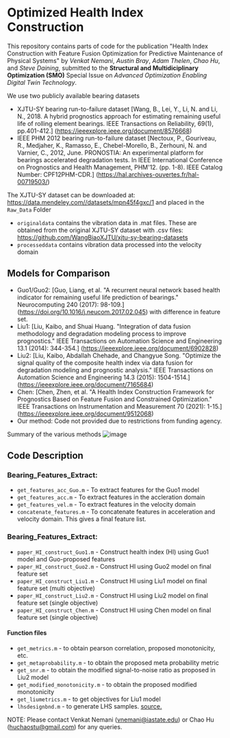 # Optimized Health Index Construction

This repository contains parts of code for the publication "Health Index Construction with Feature Fusion Optimization for Predictive Maintenance
of Physical Systems" by _Venkat Nemani_, _Austin Bray_, _Adam Thelen_, _Chao Hu_, and _Steve Daining_, submitted to the **Structural and Multidiciplinary Optimization (SMO)** Special Issue on _Advanced Optimization Enabling Digital Twin Technology_. 

We use two publicly available bearing datasets
 - XJTU-SY bearing run-to-failure dataset [Wang, B., Lei, Y., Li, N. and Li, N., 2018. A hybrid prognostics approach for estimating remaining useful life of rolling element bearings. IEEE Transactions on Reliability, 69(1), pp.401-412.] (https://ieeexplore.ieee.org/document/8576668)
- IEEE PHM 2012 bearing run-to-failure dataset [Nectoux, P., Gouriveau, R., Medjaher, K., Ramasso, E., Chebel-Morello, B., Zerhouni, N. and Varnier, C., 2012, June. PRONOSTIA: An experimental platform for bearings accelerated degradation tests. In IEEE International Conference on Prognostics and Health Management, PHM'12. (pp. 1-8). IEEE Catalog Number: CPF12PHM-CDR.] (https://hal.archives-ouvertes.fr/hal-00719503/)

The XJTU-SY dataset can be downloaded at: https://data.mendeley.com//datasets/mpn45f4gxc/1 and placed in the `Raw_Data` Folder
- `originaldata` contains the vibration data in .mat files. These are obtained from the original XJTU-SY dataset with .csv files: https://github.com/WangBiaoXJTU/xjtu-sy-bearing-datasets
- `processeddata` contains vibration data processed into the velocity domain

## Models for Comparison
- Guo1/Guo2: [Guo, Liang, et al. "A recurrent neural network based health indicator for remaining useful life prediction of bearings." Neurocomputing 240 (2017): 98-109.] (https://doi.org/10.1016/j.neucom.2017.02.045) with difference in feature set.
- Liu1: [Liu, Kaibo, and Shuai Huang. "Integration of data fusion methodology and degradation modeling process to improve prognostics." IEEE Transactions on Automation Science and Engineering 13.1 (2014): 344-354.] (https://ieeexplore.ieee.org/document/6902828)
- Liu2: [Liu, Kaibo, Abdallah Chehade, and Changyue Song. "Optimize the signal quality of the composite health index via data fusion for degradation modeling and prognostic analysis." IEEE Transactions on Automation Science and Engineering 14.3 (2015): 1504-1514.] (https://ieeexplore.ieee.org/document/7165684)
- Chen: [Chen, Zhen, et al. "A Health Index Construction Framework for Prognostics Based on Feature Fusion and Constrained Optimization." IEEE Transactions on Instrumentation and Measurement 70 (2021): 1-15.] (https://ieeexplore.ieee.org/document/9512068)  
- Our method: Code not provided due to restrictions from funding agency. 

Summary of the various methods
![image](https://user-images.githubusercontent.com/94071944/174451865-f68933ec-ae7f-4b28-a59d-2329f5434ff6.png)

## Code Description
### Bearing_Features_Extract:
- `get_features_acc_Guo.m` - To extract features for the Guo1 model  
- `get_features_acc.m` - To extract features in the accleration domain  
- `get_features_vel.m` - To extract features in the velocity domain  
- `concatenate_features.m` - To concatenate features in acceleration and velocity domain. This gives a final feature list.  

### Bearing_Features_Extract:
- `paper_HI_construct_Guo1.m` - Construct health index (HI) using Guo1 model and Guo-proposed features
- `paper_HI_construct_Guo2.m` - Construct HI using Guo2 model on final feature set
- `paper_HI_construct_Liu1.m` - Construct HI using Liu1 model on final feature set (multi objective)
- `paper_HI_construct_Liu2.m` - Construct HI using Liu2 model on final feature set (single objective)
- `paper_HI_construct_Chen.m` - Construct HI using Chen model on final feature set (single objective)
#### Function files
- `get_metrics.m` - to obtain pearson correlation, proposed monotonicity, etc. 
- `get_metaprobability.m` - to obtain the proposed meta probability metric
- `get_snr.m` - to obtain the modified signal-to-noise ratio as proposed in Liu2 model
- `get_modified_monotonicity.m` - to obtain the proposed modified monotonicity
- `get_liumetrics.m` - to get objectives for Liu1 model
- `lhsdesignbnd.m` - to generate LHS samples. [source.](https://github.com/rikblok/matlab-lhsdesigncon) 



NOTE: Please contact Venkat Nemani (vnemani@iastate.edu) or Chao Hu (huchaostu@gmail.com) for any queries.
